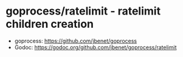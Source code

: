 # goprocess/ratelimit - ratelimit children creation

- goprocess: https://github.com/jbenet/goprocess
- Godoc: https://godoc.org/github.com/jbenet/goprocess/ratelimit
